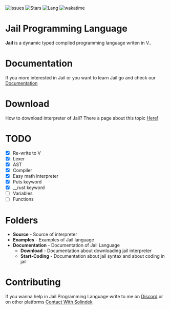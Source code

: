 ![Issues](https://img.shields.io/bitbucket/issues/solindekdev/jail) ![Stars](https://img.shields.io/github/stars/solindekdev/jail) ![Lang](https://img.shields.io/github/languages/top/solindekdev/jail) ![wakatime](https://wakatime.com/badge/user/418b9796-c879-4295-8b96-b20570a5f28b/project/e4969ecb-5fee-4250-bba8-c371ba672b95.svg)
# Jail Programming Language

**Jail** is a dynamic typed compiled programming language writen in V..  
# Documentation
If you more interested in Jail or you want to learn Jail go and check our [Documentation](https://github.com/SolindekDev/Jail/blob/main/Documentation/Introduction.md) 
# Download
How to download interpreter of Jail? There a page about this topic [Here!](https://github.com/SolindekDev/Jail/blob/main/Documentation/Download/Download.md)
# TODO
<!-- - [x] Simple math interpreter
- [x] Add float support
- [x] Sequence of operations
- [x] Add modulus operation
- [x] Add Identifier support (keywords)
- [x] Printing out program 
- [x] Add multi line comments
- [x] Optimize Math operations
- [x] More type of data can be printed by `puts` keyword
  - [x] String
  - [x] Math operations
  - [x] Int
  - [x] Float
  - [x] Keyword
- [x] Variables
  - [x] Decalre variable
  - [x] Change value of variable (Soon added)
  - [ ] Operations on variables
    - [ ] Increment
    - [ ] Decrement
    - [ ] Add to variable value
    - [ ] Minus to variable value
    - [ ] Divide to variable value
    - [ ] Multiply to variable value
- [ ] Pretty code 😼
- [ ] Functions
  - [ ] Declare functions
  - [ ] Arguments
  - [ ] Call functions
- [ ] Includes -->
- [x] Re-write to V 
- [x] Lexer 
- [x] AST
- [x] Compiler
- [x] Easy math interpreter
- [x] Puts keyword
- [x] __rust keyword
- [ ] Variables
- [ ] Functions
# Folders
- **Source** - Source of interpreter
- **Examples** - Examples of Jail language
- **Documentation** - Documentation of Jail Language
  - **Download** - Documentation about downloading jail interpreter
  - **Start-Coding** - Documentation about jail syntax and about coding in jail 
# Contributing
If you wanna help in Jail Programming Language write to me on [Discord](https://discord.com/users/644446151210172447) or on other platforms [Contact With Solindek](https://solindek.tech/contact.html)

